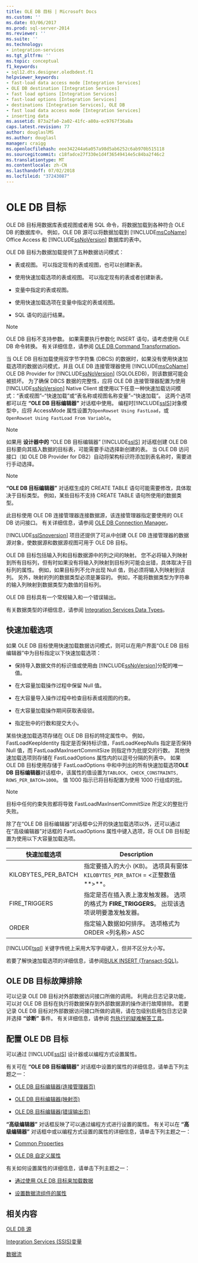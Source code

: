```yaml
---
title: OLE DB 目标 | Microsoft Docs
ms.custom: ''
ms.date: 03/06/2017
ms.prod: sql-server-2014
ms.reviewer: ''
ms.suite: ''
ms.technology:
- integration-services
ms.tgt_pltfrm: ''
ms.topic: conceptual
f1_keywords:
- sql12.dts.designer.oledbdest.f1
helpviewer_keywords:
- fast-load data access mode [Integration Services]
- OLE DB destination [Integration Services]
- fast load options [Integration Services]
- fast-load options [Integration Services]
- destinations [Integration Services], OLE DB
- fast load data access mode [Integration Services]
- inserting data
ms.assetid: 873a2fa0-2a02-41fc-a80a-ec9767f36a8a
caps.latest.revision: 77
author: douglaslMS
ms.author: douglasl
manager: craigg
ms.openlocfilehash: eee342244a6a057a98d5ab6252c6ab970b515118
ms.sourcegitcommit: c18fadce27f330e1d4f36549414e5c84ba2f46c2
ms.translationtype: MT
ms.contentlocale: zh-CN
ms.lasthandoff: 07/02/2018
ms.locfileid: "37243087"
---
```

# <a name="ole-db-destination"></a>OLE DB 目标
  OLE DB 目标用数据库表或视图或者用 SQL 命令，将数据加载到各种符合 OLE DB 的数据库中。 例如，OLE DB 源可以将数据加载到 [!INCLUDE[msCoName](../../includes/msconame-md.md)] Office Access 和 [!INCLUDE[ssNoVersion](../../includes/ssnoversion-md.md)] 数据库的表中。  
  
 OLE DB 目标为数据加载提供了五种数据访问模式：  
  
-   表或视图。 可以指定现有的表或视图，也可以创建新表。  
  
-   使用快速加载选项的表或视图。 可以指定现有的表或者创建新表。  
  
-   变量中指定的表或视图。  
  
-   使用快速加载选项在变量中指定的表或视图。  
  
-   SQL 语句的运行结果。  
  
> [!NOTE]  
>  OLE DB 目标不支持参数。 如果需要执行参数化 INSERT 语句，请考虑使用 OLE DB 命令转换。 有关详细信息，请参阅 [OLE DB Command Transformation](transformations/ole-db-command-transformation.md)。  
  
 当 OLE DB 目标加载使用双字节字符集 (DBCS) 的数据时，如果没有使用快速加载选项的数据访问模式，并且 OLE DB 连接管理器使用 [!INCLUDE[msCoName](../../includes/msconame-md.md)] OLE DB Provider for [!INCLUDE[ssNoVersion](../../includes/ssnoversion-md.md)] (SQLOLEDB)，则该数据可能会被损坏。 为了确保 DBCS 数据的完整性，应将 OLE DB 连接管理器配置为使用 [!INCLUDE[ssNoVersion](../../includes/ssnoversion-md.md)] Native Client 或使用以下任意一种快速加载访问模式：“表或视图”–“快速加载”或“表名称或视图名称变量”–“快速加载”。 这两个选项都可以在 **“OLE DB 目标编辑器”** 对话框中使用。 编程时[!INCLUDE[ssIS](../../includes/ssis-md.md)]对象模型中，应将 AccessMode 属性设置为`OpenRowset Using FastLoad`，或`OpenRowset Using FastLoad From Variable`。  
  
> [!NOTE]  
>  如果用 **设计器中的** “OLE DB 目标编辑器” [!INCLUDE[ssIS](../../includes/ssis-md.md)] 对话框创建 OLE DB 目标要向其插入数据的目标表，可能需要手动选择新创建的表。 当 OLE DB 访问接口（如 OLE DB Provider for DB2）自动将架构标识符添加到表名称时，需要进行手动选择。  
  
> [!NOTE]  
>  **“OLE DB 目标编辑器”** 对话框生成的 CREATE TABLE 语句可能需要修改，具体取决于目标类型。 例如，某些目标不支持 CREATE TABLE 语句所使用的数据类型。  
  
 此目标使用 OLE DB 连接管理器连接数据源，该连接管理器指定要使用的 OLE DB 访问接口。 有关详细信息，请参阅 [OLE DB Connection Manager](../connection-manager/ole-db-connection-manager.md)。  
  
 [!INCLUDE[ssISnoversion](../../includes/ssisnoversion-md.md)] 项目还提供了可从中创建 OLE DB 连接管理器的数据源对象，使数据源和数据源视图可用于 OLE DB 目标。  
  
 OLE DB 目标包括输入列和目标数据源中的列之间的映射。 您不必将输入列映射到所有目标列，但有时如果没有将输入列映射到目标列可能会出错，具体取决于目标列的属性。 例如，如果目标列不允许出现 Null 值，则必须将输入列映射到该列。 另外，映射的列的数据类型必须是兼容的。 例如，不能将数据类型为字符串的输入列映射到数据类型为数值的目标列。  
  
 OLE DB 目标具有一个常规输入和一个错误输出。  
  
 有关数据类型的详细信息，请参阅 [Integration Services Data Types](integration-services-data-types.md)。  
  
## <a name="fast-load-options"></a>快速加载选项  
 如果 OLE DB 目标使用快速加载数据访问模式，则可以在用户界面“OLE DB 目标编辑器”中为目标指定以下快速加载选项：  
  
-   保持导入数据文件的标识值或使用由 [!INCLUDE[ssNoVersion](../../includes/ssnoversion-md.md)]分配的唯一值。  
  
-   在大容量加载操作过程中保留 Null 值。  
  
-   在大容量导入操作过程中检查目标表或视图的约束。  
  
-   在大容量加载操作期间获取表级锁。  
  
-   指定批中的行数和提交大小。  
  
 某些快速加载选项存储在 OLE DB 目标的特定属性中。 例如，FastLoadKeepIdentity 指定是否保持标识值，FastLoadKeepNulls 指定是否保持 Null 值，而 FastLoadMaxInsertCommitSize 则指定作为批提交的行数。 其他快速加载选项则存储在 FastLoadOptions 属性内的以逗号分隔的列表中。 如果 OLE DB 目标使用存储于 FastLoadOptions 中和中列出的所有快速加载选项**OLE DB 目标编辑器**对话框中，该属性的值设置为`TABLOCK, CHECK_CONSTRAINTS, ROWS_PER_BATCH=1000`。 值 1000 指示已将目标配置为使用 1000 行组成的批。  
  
> [!NOTE]  
>  目标中任何约束失败都将导致 FastLoadMaxInsertCommitSize 所定义的整批行失败。  
  
 除了在“OLE DB 目标编辑器”对话框中公开的快速加载选项以外，还可以通过在“高级编辑器”对话框的 FastLoadOptions 属性中键入选项，将 OLE DB 目标配置为使用以下大容量加载选项。  
  
|快速加载选项|Description|  
|----------------------|-----------------|  
|KILOBYTES_PER_BATCH|指定要插入的大小 (KB)。 选项具有窗体`KILOBYTES_PER_BATCH`  = \<正整数值**>**。|  
|FIRE_TRIGGERS|指定是否在插入表上激发触发器。 选项的格式为 **FIRE_TRIGGERS**。 出现该选项说明要激发触发器。|  
|ORDER|指定输入数据如何排序。 选项格式为 ORDER \<列名称> ASC|DESC。 可以列出任何列数，是否包括排序顺序是可选的。 如果省略排序顺序，则插入操作假定数据不排序。<br /><br /> 注意：如果使用 ORDER 选项根据表中的聚集索引对输入数据排序，则性能可以得到提高。|  
  
 [!INCLUDE[tsql](../../includes/tsql-md.md)] 关键字传统上采用大写字母键入，但并不区分大小写。  
  
 若要了解快速加载选项的详细信息，请参阅[BULK INSERT (Transact-SQL)](/sql/t-sql/statements/bulk-insert-transact-sql)。  
  
## <a name="troubleshooting-the-ole-db-destination"></a>OLE DB 目标故障排除  
 可以记录 OLE DB 目标对外部数据访问接口所做的调用。 利用此日志记录功能，可以对 OLE DB 目标在执行将数据保存到外部数据源的操作进行故障排除。 若要记录 OLE DB 目标对外部数据访问接口所做的调用，请在包级别启用包日志记录并选择 **“诊断”** 事件。 有关详细信息，请参阅 [包执行的疑难解答工具](../troubleshooting/troubleshooting-tools-for-package-execution.md)。  
  
## <a name="configuring-the-ole-db-destination"></a>配置 OLE DB 目标  
 可以通过 [!INCLUDE[ssIS](../../includes/ssis-md.md)] 设计器或以编程方式设置属性。  
  
 有关可在 **“OLE DB 目标编辑器”** 对话框中设置的属性的详细信息，请单击下列主题之一：  
  
-   [OLE DB 目标编辑器&#40;连接管理器页&#41;](../ole-db-destination-editor-connection-manager-page.md)  
  
-   [OLE DB 目标编辑器&#40;映射页&#41;](../ole-db-destination-editor-mappings-page.md)  
  
-   [OLE DB 目标编辑器&#40;错误输出页&#41;](../ole-db-destination-editor-error-output-page.md)  
  
 **“高级编辑器”** 对话框反映了可以通过编程方式进行设置的属性。 有关可以在 **“高级编辑器”** 对话框中或以编程方式设置的属性的详细信息，请单击下列主题之一：  
  
-   [Common Properties](../common-properties.md)  
  
-   [OLE DB 自定义属性](ole-db-custom-properties.md)  
  
 有关如何设置属性的详细信息，请单击下列主题之一：  
  
-   [通过使用 OLE DB 目标来加载数据](ole-db-destination.md)  
  
-   [设置数据流组件的属性](set-the-properties-of-a-data-flow-component.md)  
  
## <a name="related-content"></a>相关内容  
 [OLE DB 源](ole-db-source.md)  
  
 [Integration Services &#40;SSIS&#41;变量](../integration-services-ssis-variables.md)  
  
 [数据流](data-flow.md)  
  
  
